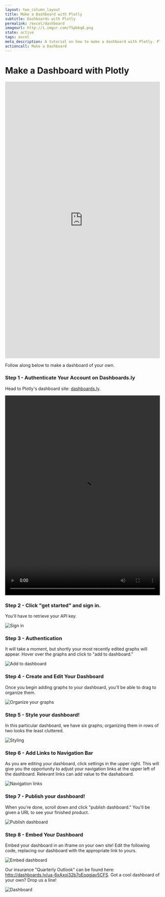 ```yaml
---
layout: two_column_layout
title: Make a Dashboard with Plotly
subtitle: Dashboards with Plotly
permalink: /excel/dashboard
imageurl: http://i.imgur.com/fSpbbqA.png
state: active
tags: excel
meta_description: A tutorial on how to make a dashboard with Plotly. Plotly is the easiest and fastest way to make and share graphs online.
actioncall: Make a Dashboard
---
```


# Make a Dashboard with Plotly

<iframe width="100%" height="900" frameborder="0" seamless="seamless" scrolling="no" src="http://dashboards.ly/ua-6xAxoi32b7oEoqgjav5CFS"></iframe>

Follow along below to make a dashboard of your own.

### Step 1 - Authenticate Your Account on Dashboards.ly

Head to Plotly's dashboard site: <a href="http://dashboards.ly/">dashboards.ly</a>.

<video width="100%" height="650" autoplay>
  <source src="https://s3.amazonaws.com/plotly-downloads/dashboardsly-splash-3.mp4" type="video/mp4">
(Plotly tried to show a video here, but your browser does not support the video tag.)
</video>
 
### Step 2 - Click "get started" and sign in. 

You'll have to retrieve your API key.
 
![Sign in](http://i.imgur.com/CO5K1Nh.png)

### Step 3 - Authentication

It will take a moment, but shortly your most recently edited graphs will appear. Hover over the graphs and click to "add to dashboard."

![Add to dashboard](http://i.imgur.com/PTHsUP3.png)   
   
### Step 4 - Create and Edit Your Dashboard 

Once you begin adding graphs to your dashboard, you'll be able to drag to organize them.
   
![Organize your graphs](http://i.imgur.com/az5lky1.png)

### Step 5 - Style your dashboard! 

In this particular dashboard, we have six graphs; organizing them in rows of two looks the least cluttered.

![Styling](http://i.imgur.com/v7tXvXQ.png)

### Step 6 - Add Links to Navigation Bar

As you are editing your dashboard, click settings in the upper right. This will give you the opportunity to adjust your navigation links at the upper left of the dashboard. Relevant links can add value to the dashaboard. 

![Navigation links](http://i.imgur.com/m2T5Kra.png)

### Step 7 - Publish your dashboard! 

When you're done, scroll down and click "publish dashboard." You'll be given a URL to see your finished product.

![Publish dashboard](http://i.imgur.com/jvtVyVT.png)

### Step 8 - Embed Your Dashboard
 
Embed your dashboard in an iframe on your own site! Edit the following code, replacing our dashboard with the appropriate link to yours.

![Embed dashboard](http://i.imgur.com/L1Ky4CJ.png)
   
Our insurance "Quarterly Outlook" can be found here: http://dashboards.ly/ua-6xAxoi32b7oEoqgjav5CFS. Got a cool dashboard of your own? Drop us a line!

![Dashboard](http://i.imgur.com/uhxCioO.png)
